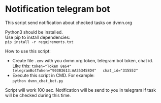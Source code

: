 Notification telegram bot
=====================
 
This script send notification about checked tasks on dvmn.org

Python3 should be installed.  
Use pip to install dependencies:  
```pip install -r requirements.txt```

How to use this script:  
* Create file  ```.env``` with you dvmn.org token, telegram bot token, chat id.  
Like this: ```token="Token 8e64"  
              telegramBotToken="90303613:AA353458O4"  
              chat_id="315552"```  
* Execute this script in CMD.
For example:  
```python dvmn_chat_bot.py```

Script will work 100 sec. Notification will be send to you in telegram if task will be checked during this time.
